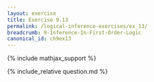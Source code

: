 ```yaml
---
layout: exercise
title: Exercise 9.13
permalink: /logical-inference-exercises/ex_13/
breadcrumb: 9-Inference-In-First-Order-Logic
canonical_id: ch9ex13
---
```


{% include mathjax_support %}
<div id="hiddden">{% include_relative question.md %}</div>